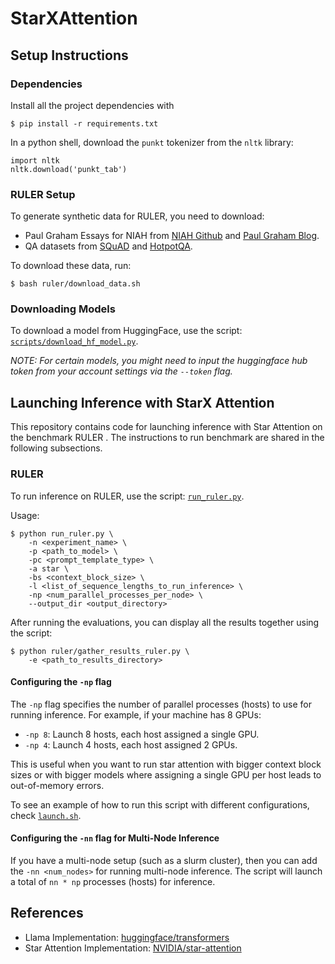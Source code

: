 # StarXAttention

## Setup Instructions

### Dependencies

Install all the project dependencies with
```
$ pip install -r requirements.txt
```

In a python shell, download the `punkt` tokenizer from the `nltk` library:
```
import nltk
nltk.download('punkt_tab')
```

### RULER Setup

To generate synthetic data for RULER, you need to download:
- Paul Graham Essays for NIAH from [NIAH Github](https://github.com/gkamradt/LLMTest_NeedleInAHaystack/tree/main/needlehaystack/PaulGrahamEssays) and [Paul Graham Blog](https://paulgraham.com/articles.html).
- QA datasets from [SQuAD](https://rajpurkar.github.io/SQuAD-explorer/) and [HotpotQA](https://hotpotqa.github.io/).

To download these data, run:
```
$ bash ruler/download_data.sh
```

### Downloading Models

To download a model from HuggingFace, use the script: [`scripts/download_hf_model.py`](scripts/download_hf_model.py).

*NOTE: For certain models, you might need to input the huggingface hub token from your account settings via the `--token` flag.*

## Launching Inference with StarX Attention

This repository contains code for launching inference with Star Attention on the benchmark RULER . The instructions to run benchmark are shared in the following subsections.

### RULER
To run inference on RULER, use the script: [`run_ruler.py`](run_ruler.py).

Usage:
```
$ python run_ruler.py \
    -n <experiment_name> \
    -p <path_to_model> \
    -pc <prompt_template_type> \
    -a star \
    -bs <context_block_size> \
    -l <list_of_sequence_lengths_to_run_inference> \
    -np <num_parallel_processes_per_node> \
    --output_dir <output_directory>
```

After running the evaluations, you can display all the results together using the script:
```
$ python ruler/gather_results_ruler.py \
    -e <path_to_results_directory>
```

#### Configuring the `-np` flag

The `-np` flag specifies the number of parallel processes (hosts) to use for running inference. For example, if your machine has 8 GPUs:
- `-np 8`: Launch 8 hosts, each host assigned a single GPU.
- `-np 4`: Launch 4 hosts, each host assigned 2 GPUs.

This is useful when you want to run star attention with bigger context block sizes or with bigger models where assigning a single GPU per host leads to out-of-memory errors.

To see an example of how to run this script with different configurations, check [`launch.sh`](launch.sh).

#### Configuring the `-nn` flag for Multi-Node Inference

If you have a multi-node setup (such as a slurm cluster), then you can add the `-nn <num_nodes>` for running multi-node inference. The script will launch a total of `nn * np` processes (hosts) for inference.

## References

- Llama Implementation: [huggingface/transformers](https://github.com/huggingface/transformers)
- Star Attention Implementation: [NVIDIA/star-attention](https://github.com/NVIDIA/Star-Attention/tree/main)
